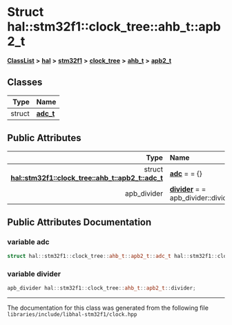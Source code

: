 

# Struct hal::stm32f1::clock\_tree::ahb\_t::apb2\_t



[**ClassList**](annotated.md) **>** [**hal**](namespacehal.md) **>** [**stm32f1**](namespacehal_1_1stm32f1.md) **>** [**clock\_tree**](structhal_1_1stm32f1_1_1clock__tree.md) **>** [**ahb\_t**](structhal_1_1stm32f1_1_1clock__tree_1_1ahb__t.md) **>** [**apb2\_t**](structhal_1_1stm32f1_1_1clock__tree_1_1ahb__t_1_1apb2__t.md)




















## Classes

| Type | Name |
| ---: | :--- |
| struct | [**adc\_t**](structhal_1_1stm32f1_1_1clock__tree_1_1ahb__t_1_1apb2__t_1_1adc__t.md) <br> |






## Public Attributes

| Type | Name |
| ---: | :--- |
|  struct [**hal::stm32f1::clock\_tree::ahb\_t::apb2\_t::adc\_t**](structhal_1_1stm32f1_1_1clock__tree_1_1ahb__t_1_1apb2__t_1_1adc__t.md) | [**adc**](#variable-adc)   = = {}<br> |
|  apb\_divider | [**divider**](#variable-divider)   = = apb\_divider::divide\_by\_1<br> |












































## Public Attributes Documentation




### variable adc 

```C++
struct hal::stm32f1::clock_tree::ahb_t::apb2_t::adc_t hal::stm32f1::clock_tree::ahb_t::apb2_t::adc;
```






### variable divider 

```C++
apb_divider hal::stm32f1::clock_tree::ahb_t::apb2_t::divider;
```




------------------------------
The documentation for this class was generated from the following file `libraries/include/libhal-stm32f1/clock.hpp`

